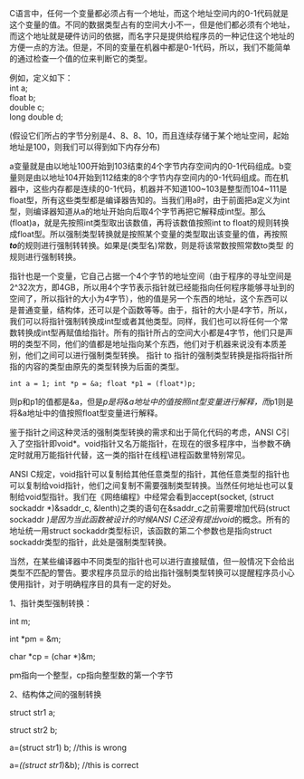 C语言中，任何一个变量都必须占有一个地址，而这个地址空间内的0-1代码就是这个变量的值。不同的数据类型占有的空间大小不一，但是他们都必须有个地址，而这个地址就是硬件访问的依据，而名字只是提供给程序员的一种记住这个地址的方便一点的方法。但是，不同的变量在机器中都是0-1代码，所以，我们不能简单的通过检查一个值的位来判断它的类型。

例如，定义如下：  
    int a;  
    float b;  
    double c;  
    long double d;

(假设它们所占的字节分别是4、8、8、10，而且连续存储于某个地址空间，起始地址是100，则我们可以得到如下内存分布)

a变量就是由以地址100开始到103结束的4个字节内存空间内的0-1代码组成。b变量则是由以地址104开始到112结束的8个字节内存空间内的0-1代码组成。而在机器中，这些内存都是连续的0-1代码，机器并不知道100~103是整型而104~111是float型，所有这些类型都是编译器告知的。当我们用a时，由于前面把a定义为int型，则编译器知道从a的地址开始向后取4个字节再把它解释成int型。那么(float)a，就是先按照int类型取出该数值，再将该数值按照int to float的规则转换成float型。所以强制类型转换就是按照某个变量的类型取出该变量的值，再按照***to***的规则进行强制转转换。如果是(类型名)常数，则是将该常数按照常数to类型 的规则进行强制转换。

指针也是一个变量，它自己占据一个4个字节的地址空间（由于程序的寻址空间是2^32次方，即4GB，所以用4个字节表示指针就已经能指向任何程序能够寻址到的空间了，所以指针的大小为4字节），他的值是另一个东西的地址，这个东西可以是普通变量，结构体，还可以是个函数等等。由于，指针的大小是4字节，所以，我们可以将指针强制转换成int型或者其他类型。同样，我们也可以将任何一个常数转换成int型再赋值给指针。所有的指针所占的空间大小都是4字节，他们只是声明的类型不同，他们的值都是地址指向某个东西，他们对于机器来说没有本质差别，他们之间可以进行强制类型转换。
指针 to 指针的强制类型转换是指将指针所指的内容的类型由原先的类型转换为后面的类型。

`int a = 1;
int *p = &a;
float *p1 = (float*)p;`

则p和p1的值都是&a，但是*p是将&a地址中的值按照int型变量进行解释，而*p1则是将&a地址中的值按照float型变量进行解释。


鉴于指针之间这种灵活的强制类型转换的需求和出于简化代码的考虑，ANSI C引入了空指针即void*。void指针又名万能指针，在现在的很多程序中，当参数不确定时就用万能指针代替，这一类的指针在线程\进程函数里特别常见。

ANSI C规定，void指针可以复制给其他任意类型的指针，其他任意类型的指针也可以复制给void指针，他们之间复制不需要强制类型转换。当然任何地址也可以复制给void型指针。我们在《网络编程》中经常会看到accept(socket, (struct sockaddr *)&saddr_c, &lenth)之类的语句在&saddr_c之前需要增加代码(struct sockaddr *)是因为当此函数被设计的时候ANSI C还没有提出void*的概念。所有的地址统一用struct sockaddr类型标识，该函数的第二个参数也是指向struct sockaddr类型的指针，此处是强制类型转换。

当然，在某些编译器中不同类型的指针也可以进行直接赋值，但一般情况下会给出类型不匹配的警告。要求程序员显示的给出指针强制类型转换可以提醒程序员小心使用指针，对于明确程序目的具有一定的好处。

1、指针类型强制转换：

int m;

int *pm = &m;

char *cp = (char *)&m;

pm指向一个整型，cp指向整型数的第一个字节


2、结构体之间的强制转换

struct str1 a;

struct str2 b;

a=(struct str1) b;                  //this is wrong

a=*((struct str1*)&b);         //this is correct
